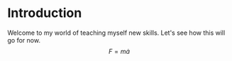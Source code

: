 # Introduction

Welcome to my world of teaching myself new skills. Let's see how this will go for now.
$$ F = m \dot a $$
